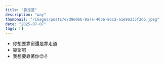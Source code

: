 ```yaml
---
title: "靠走道"
description: "way"
thumbnail: "/images/posts/e7d9e066-8a7a-40b6-86ca-a1e9a335f2d6.jpeg"
date: "2025-07-07"
tags: []
---
```

- 你想要靠窗還是靠走道
- 靠窗吧
- 我想要靠著你😔✌️
